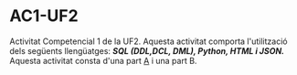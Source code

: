 # AC1-UF2
Activitat Competencial 1 de la UF2.  Aquesta activitat comporta l'utilització dels següents llengüatges: ***SQL (DDL,DCL, DML), Python, HTML i JSON.***
Aquesta activitat consta d'una part [A](https://github.com/ImiGunS/AC1-UF2/tree/main/PART%20A) i una part B.
